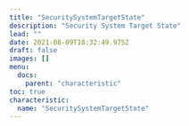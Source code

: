 ```yaml
---
title: "SecuritySystemTargetState"
description: "Security System Target State"
lead: ""
date: 2021-08-09T18:32:49.975Z
draft: false
images: []
menu:
  docs:
    parent: "characteristic"
toc: true
characteristic:
  name: "SecuritySystemTargetState"
---
```


